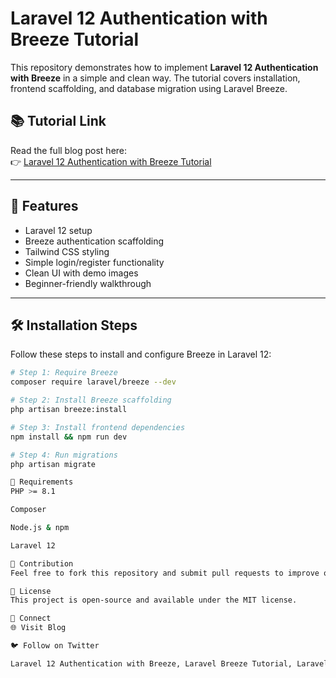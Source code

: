 # Laravel 12 Authentication with Breeze Tutorial

This repository demonstrates how to implement **Laravel 12 Authentication with Breeze** in a simple and clean way. The tutorial covers installation, frontend scaffolding, and database migration using Laravel Breeze.

## 📚 Tutorial Link

Read the full blog post here:  
👉 [Laravel 12 Authentication with Breeze Tutorial](https://itstuffsolutiotions.io/laravel-12-authentication-with-breeze-tutorial/)

---

## 🚀 Features

- Laravel 12 setup
- Breeze authentication scaffolding
- Tailwind CSS styling
- Simple login/register functionality
- Clean UI with demo images
- Beginner-friendly walkthrough

---

## 🛠️ Installation Steps

Follow these steps to install and configure Breeze in Laravel 12:

```bash
# Step 1: Require Breeze
composer require laravel/breeze --dev

# Step 2: Install Breeze scaffolding
php artisan breeze:install

# Step 3: Install frontend dependencies
npm install && npm run dev

# Step 4: Run migrations
php artisan migrate

📌 Requirements
PHP >= 8.1

Composer

Node.js & npm

Laravel 12

🤝 Contribution
Feel free to fork this repository and submit pull requests to improve or extend the functionality.

📄 License
This project is open-source and available under the MIT license.

🔗 Connect
🌐 Visit Blog

🐦 Follow on Twitter

Laravel 12 Authentication with Breeze, Laravel Breeze Tutorial, Laravel 12 Login Register, Breeze Auth Laravel 12
